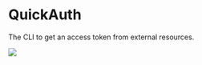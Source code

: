 # QuickAuth
The CLI to get an access token from external resources.

![](https://github.com/DoctorOnline/QuickAuth//workflows/dotnet-core/badge.svg)
